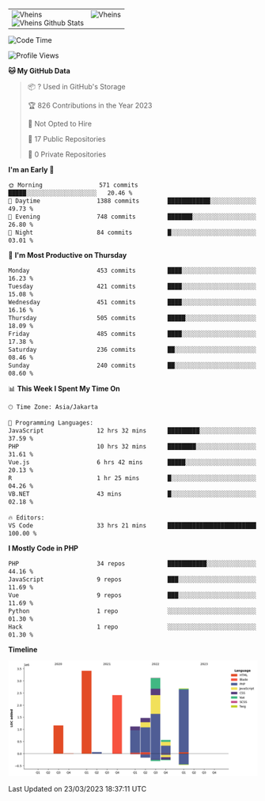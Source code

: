 <table>
  <tr>
    <td valign="top">
      <img src="https://github-readme-streak-stats.herokuapp.com/?user=Vheins&" alt="Vheins" /><br/>
      <img src="https://github-readme-stats.vercel.app/api?username=vheins&count_private=true&show_icons=true" alt="Vheins Github Stats">
    </td>
    <td valign="top">
      <img src="https://github-readme-stats.vercel.app/api/top-langs/?username=Vheins&count_private=true" alt="Vheins" /><br/>
    </td>
  </tr>
</table>

<!--START_SECTION:waka-->
![Code Time](http://img.shields.io/badge/Code%20Time-84%20hrs%2021%20mins-blue)

![Profile Views](http://img.shields.io/badge/Profile%20Views-13-blue)

**🐱 My GitHub Data** 

> 📦 ? Used in GitHub's Storage 
 > 
> 🏆 826 Contributions in the Year 2023
 > 
> 🚫 Not Opted to Hire
 > 
> 📜 17 Public Repositories 
 > 
> 🔑 0 Private Repositories 
 > 
**I'm an Early 🐤** 

```text
🌞 Morning                571 commits         █████░░░░░░░░░░░░░░░░░░░░   20.46 % 
🌆 Daytime                1388 commits        ████████████░░░░░░░░░░░░░   49.73 % 
🌃 Evening                748 commits         ███████░░░░░░░░░░░░░░░░░░   26.80 % 
🌙 Night                  84 commits          █░░░░░░░░░░░░░░░░░░░░░░░░   03.01 % 
```
📅 **I'm Most Productive on Thursday** 

```text
Monday                   453 commits         ████░░░░░░░░░░░░░░░░░░░░░   16.23 % 
Tuesday                  421 commits         ████░░░░░░░░░░░░░░░░░░░░░   15.08 % 
Wednesday                451 commits         ████░░░░░░░░░░░░░░░░░░░░░   16.16 % 
Thursday                 505 commits         █████░░░░░░░░░░░░░░░░░░░░   18.09 % 
Friday                   485 commits         ████░░░░░░░░░░░░░░░░░░░░░   17.38 % 
Saturday                 236 commits         ██░░░░░░░░░░░░░░░░░░░░░░░   08.46 % 
Sunday                   240 commits         ██░░░░░░░░░░░░░░░░░░░░░░░   08.60 % 
```


📊 **This Week I Spent My Time On** 

```text
🕑︎ Time Zone: Asia/Jakarta

💬 Programming Languages: 
JavaScript               12 hrs 32 mins      █████████░░░░░░░░░░░░░░░░   37.59 % 
PHP                      10 hrs 32 mins      ████████░░░░░░░░░░░░░░░░░   31.61 % 
Vue.js                   6 hrs 42 mins       █████░░░░░░░░░░░░░░░░░░░░   20.13 % 
R                        1 hr 25 mins        █░░░░░░░░░░░░░░░░░░░░░░░░   04.26 % 
VB.NET                   43 mins             █░░░░░░░░░░░░░░░░░░░░░░░░   02.18 % 

🔥 Editors: 
VS Code                  33 hrs 21 mins      █████████████████████████   100.00 % 
```

**I Mostly Code in PHP** 

```text
PHP                      34 repos            ███████████░░░░░░░░░░░░░░   44.16 % 
JavaScript               9 repos             ███░░░░░░░░░░░░░░░░░░░░░░   11.69 % 
Vue                      9 repos             ███░░░░░░░░░░░░░░░░░░░░░░   11.69 % 
Python                   1 repo              ░░░░░░░░░░░░░░░░░░░░░░░░░   01.30 % 
Hack                     1 repo              ░░░░░░░░░░░░░░░░░░░░░░░░░   01.30 % 
```



**Timeline**

![Lines of Code chart](https://raw.githubusercontent.com/vheins/vheins/main/assets/bar_graph.png)


 Last Updated on 23/03/2023 18:37:11 UTC
<!--END_SECTION:waka-->
